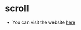# scroll
- You can visit the website  [here](https://codesandbox.io/p/sandbox/dz-lesson-17-srl65y?file=%2Fsrc%2FApp.tsx)
